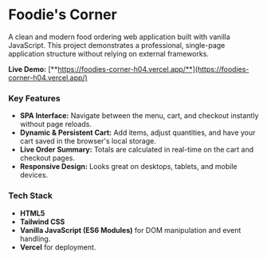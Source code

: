 # Foodie's Corner

A clean and modern food ordering web application built with vanilla JavaScript. This project demonstrates a professional, single-page application structure without relying on external frameworks.

**Live Demo:** [**https://foodies-corner-h04.vercel.app/**](https://foodies-corner-h04.vercel.app/)

### Key Features

* **SPA Interface:** Navigate between the menu, cart, and checkout instantly without page reloads.
* **Dynamic & Persistent Cart:** Add items, adjust quantities, and have your cart saved in the browser's local storage.
* **Live Order Summary:** Totals are calculated in real-time on the cart and checkout pages.
* **Responsive Design:** Looks great on desktops, tablets, and mobile devices.

### Tech Stack

* **HTML5**
* **Tailwind CSS**
* **Vanilla JavaScript (ES6 Modules)** for DOM manipulation and event handling.
* **Vercel** for deployment.
